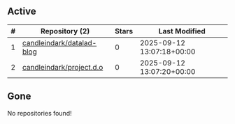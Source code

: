 ## Active
| # | Repository (2) | Stars | Last Modified |
| --- | --- | --- | --- |
| 1 | [candleindark/datalad-blog](https://hub.datalad.org/candleindark/datalad-blog) | 0 | 2025-09-12 13:07:18+00:00 |
| 2 | [candleindark/project.d.o](https://hub.datalad.org/candleindark/project.d.o) | 0 | 2025-09-12 13:07:20+00:00 |

## Gone
No repositories found!
